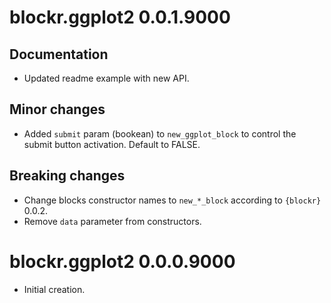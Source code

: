 # blockr.ggplot2 0.0.1.9000

## Documentation
- Updated readme example with new API.

## Minor changes
- Added `submit` param (bookean) to `new_ggplot_block` to control the submit button activation. Default to FALSE.

## Breaking changes
- Change blocks constructor names to `new_*_block` according to `{blockr}` 0.0.2.
- Remove `data` parameter from constructors.

# blockr.ggplot2 0.0.0.9000

* Initial creation.
